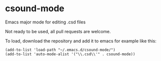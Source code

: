 # csound-mode
Emacs major mode for editing .csd files

Not ready to be used, all pull requests are welcome.

To load, download the repository and add it to emacs for example like this:

```
(add-to-list 'load-path "~/.emacs.d/csound-mode/")
(add-to-list 'auto-mode-alist '("\\.csd\\'" . csound-mode))
```
